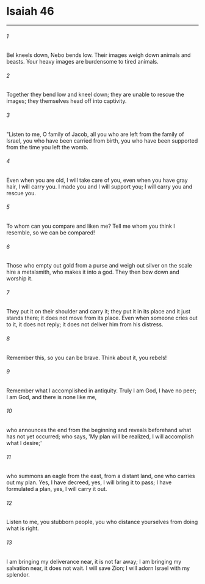 # Isaiah 46
***



###### 1 
Bel kneels down, Nebo bends low. Their images weigh down animals and beasts. Your heavy images are burdensome to tired animals. 

###### 2 
Together they bend low and kneel down; they are unable to rescue the images; they themselves head off into captivity. 

###### 3 
"Listen to me, O family of Jacob, all you who are left from the family of Israel, you who have been carried from birth, you who have been supported from the time you left the womb. 

###### 4 
Even when you are old, I will take care of you, even when you have gray hair, I will carry you. I made you and I will support you; I will carry you and rescue you. 

###### 5 
To whom can you compare and liken me? Tell me whom you think I resemble, so we can be compared! 

###### 6 
Those who empty out gold from a purse and weigh out silver on the scale hire a metalsmith, who makes it into a god. They then bow down and worship it. 

###### 7 
They put it on their shoulder and carry it; they put it in its place and it just stands there; it does not move from its place. Even when someone cries out to it, it does not reply; it does not deliver him from his distress. 

###### 8 
Remember this, so you can be brave. Think about it, you rebels! 

###### 9 
Remember what I accomplished in antiquity. Truly I am God, I have no peer; I am God, and there is none like me, 

###### 10 
who announces the end from the beginning and reveals beforehand what has not yet occurred; who says, 'My plan will be realized, I will accomplish what I desire;' 

###### 11 
who summons an eagle from the east, from a distant land, one who carries out my plan. Yes, I have decreed, yes, I will bring it to pass; I have formulated a plan, yes, I will carry it out. 

###### 12 
Listen to me, you stubborn people, you who distance yourselves from doing what is right. 

###### 13 
I am bringing my deliverance near, it is not far away; I am bringing my salvation near, it does not wait. I will save Zion; I will adorn Israel with my splendor.

